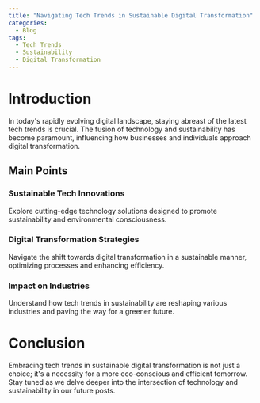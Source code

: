 ```yaml
---
title: "Navigating Tech Trends in Sustainable Digital Transformation"
categories:
  - Blog
tags:
  - Tech Trends
  - Sustainability
  - Digital Transformation
---
```


# Introduction
In today's rapidly evolving digital landscape, staying abreast of the latest tech trends is crucial. The fusion of technology and sustainability has become paramount, influencing how businesses and individuals approach digital transformation.

## Main Points
### Sustainable Tech Innovations
Explore cutting-edge technology solutions designed to promote sustainability and environmental consciousness.

### Digital Transformation Strategies
Navigate the shift towards digital transformation in a sustainable manner, optimizing processes and enhancing efficiency.

### Impact on Industries
Understand how tech trends in sustainability are reshaping various industries and paving the way for a greener future.

# Conclusion
Embracing tech trends in sustainable digital transformation is not just a choice; it's a necessity for a more eco-conscious and efficient tomorrow. Stay tuned as we delve deeper into the intersection of technology and sustainability in our future posts.